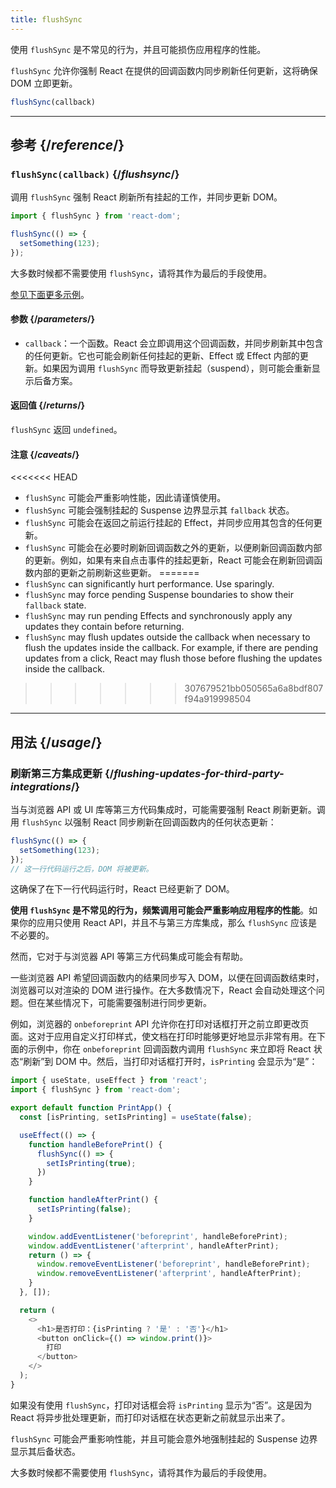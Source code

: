 ```yaml
---
title: flushSync
---
```


<Pitfall>

使用 `flushSync` 是不常见的行为，并且可能损伤应用程序的性能。

</Pitfall>

<Intro>

`flushSync` 允许你强制 React 在提供的回调函数内同步刷新任何更新，这将确保 DOM 立即更新。

```js
flushSync(callback)
```

</Intro>

<InlineToc />

---

## 参考 {/*reference*/}

### `flushSync(callback)` {/*flushsync*/}

调用 `flushSync` 强制 React 刷新所有挂起的工作，并同步更新 DOM。

```js
import { flushSync } from 'react-dom';

flushSync(() => {
  setSomething(123);
});
```

大多数时候都不需要使用 `flushSync`，请将其作为最后的手段使用。

[参见下面更多示例](#usage)。

#### 参数 {/*parameters*/}


* `callback`：一个函数。React 会立即调用这个回调函数，并同步刷新其中包含的任何更新。它也可能会刷新任何挂起的更新、Effect 或 Effect 内部的更新。如果因为调用 `flushSync` 而导致更新挂起（suspend），则可能会重新显示后备方案。

#### 返回值 {/*returns*/}

`flushSync` 返回 `undefined`。

#### 注意 {/*caveats*/}

<<<<<<< HEAD
* `flushSync` 可能会严重影响性能，因此请谨慎使用。
* `flushSync` 可能会强制挂起的 Suspense 边界显示其 `fallback` 状态。
* `flushSync` 可能会在返回之前运行挂起的 Effect，并同步应用其包含的任何更新。
* `flushSync` 可能会在必要时刷新回调函数之外的更新，以便刷新回调函数内部的更新。例如，如果有来自点击事件的挂起更新，React 可能会在刷新回调函数内部的更新之前刷新这些更新。
=======
* `flushSync` can significantly hurt performance. Use sparingly.
* `flushSync` may force pending Suspense boundaries to show their `fallback` state.
* `flushSync` may run pending Effects and synchronously apply any updates they contain before returning.
* `flushSync` may flush updates outside the callback when necessary to flush the updates inside the callback. For example, if there are pending updates from a click, React may flush those before flushing the updates inside the callback.
>>>>>>> 307679521bb050565a6a8bdf807f94a919998504

---

## 用法 {/*usage*/}

### 刷新第三方集成更新 {/*flushing-updates-for-third-party-integrations*/}

当与浏览器 API 或 UI 库等第三方代码集成时，可能需要强制 React 刷新更新。调用 `flushSync` 以强制 React 同步刷新在回调函数内的任何状态更新：

```js [[1, 2, "setSomething(123)"]]
flushSync(() => {
  setSomething(123);
});
// 这一行代码运行之后，DOM 将被更新。
```

这确保了在下一行代码运行时，React 已经更新了 DOM。

**使用 `flushSync` 是不常见的行为，频繁调用可能会严重影响应用程序的性能**。如果你的应用只使用 React API，并且不与第三方库集成，那么 `flushSync` 应该是不必要的。

然而，它对于与浏览器 API 等第三方代码集成可能会有帮助。

一些浏览器 API 希望回调函数内的结果同步写入 DOM，以便在回调函数结束时，浏览器可以对渲染的 DOM 进行操作。在大多数情况下，React 会自动处理这个问题。但在某些情况下，可能需要强制进行同步更新。

例如，浏览器的 `onbeforeprint` API 允许你在打印对话框打开之前立即更改页面。这对于应用自定义打印样式，使文档在打印时能够更好地显示非常有用。在下面的示例中，你在 `onbeforeprint` 回调函数内调用 `flushSync` 来立即将 React 状态“刷新”到 DOM 中。然后，当打印对话框打开时，`isPrinting` 会显示为“是”：

<Sandpack>

```js src/App.js active
import { useState, useEffect } from 'react';
import { flushSync } from 'react-dom';

export default function PrintApp() {
  const [isPrinting, setIsPrinting] = useState(false);

  useEffect(() => {
    function handleBeforePrint() {
      flushSync(() => {
        setIsPrinting(true);
      })
    }

    function handleAfterPrint() {
      setIsPrinting(false);
    }

    window.addEventListener('beforeprint', handleBeforePrint);
    window.addEventListener('afterprint', handleAfterPrint);
    return () => {
      window.removeEventListener('beforeprint', handleBeforePrint);
      window.removeEventListener('afterprint', handleAfterPrint);
    }
  }, []);

  return (
    <>
      <h1>是否打印：{isPrinting ? '是' : '否'}</h1>
      <button onClick={() => window.print()}>
        打印
      </button>
    </>
  );
}
```

</Sandpack>

如果没有使用 `flushSync`，打印对话框会将 `isPrinting` 显示为“否”。这是因为 React 将异步批处理更新，而打印对话框在状态更新之前就显示出来了。

<Pitfall>

`flushSync` 可能会严重影响性能，并且可能会意外地强制挂起的 Suspense 边界显示其后备状态。

大多数时候都不需要使用 `flushSync`，请将其作为最后的手段使用。

</Pitfall>
